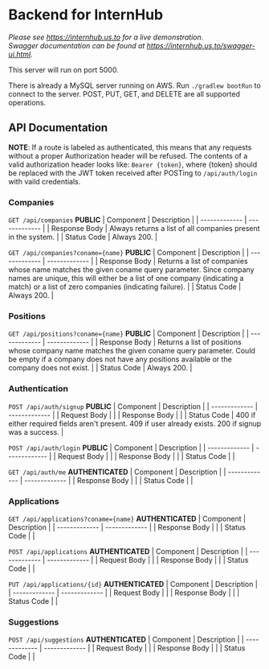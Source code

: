 # Backend for InternHub

_Please see https://internhub.us.to for a live demonstration._
<br/>
_Swagger documentation can be found at https://internhub.us.to/swagger-ui.html._

This server will run on port 5000.

There is already a MySQL server running on AWS.
Run `./gradlew bootRun` to connect to the server.
POST, PUT, GET, and DELETE are all supported operations.

## API Documentation 

**NOTE**: If a route is labeled as authenticated, this means that any requests without a proper Authorization header will be refused. The contents of a valid authorization header looks like: `Bearer {token}`, where {token} should be replaced with the JWT token received after POSTing to `/api/auth/login` with vaild credentials.

### Companies

`GET /api/companies` **PUBLIC**
| Component | Description |
| ------------- | ------------- |
| Response Body | Always returns a list of all companies present in the system.  |
| Status Code | Always 200. |

`GET /api/companies?coname={name}` **PUBLIC**
| Component | Description |
| ------------- | ------------- |
| Response Body | Returns a list of companies whose name matches the given coname query parameter. Since company names are unique, this will either be a list of one company (indicating a match) or a list of zero companies (indicating failure). |
| Status Code | Always 200. |

### Positions

`GET /api/positions?coname={name}` **PUBLIC**
| Component | Description |
| ------------- | ------------- |
| Response Body | Returns a list of positions whose company name matches the given coname query parameter. Could be empty if a company does not have any positions available or the company does not exist. | 
| Status Code | Always 200. |

### Authentication

`POST /api/auth/signup` **PUBLIC**
| Component | Description |
| ------------- | ------------- |
| Request Body | | 
| Response Body | | 
| Status Code | 400 if either required fields aren't present. 409 if user already exists. 200 if signup was a success. |

`POST /api/auth/login` **PUBLIC**
| Component | Description |
| ------------- | ------------- |
| Request Body | | 
| Response Body | | 
| Status Code | | 

`GET /api/auth/me` **AUTHENTICATED**
| Component | Description |
| ------------- | ------------- |
| Response Body | | 
| Status Code | | 

### Applications

`GET /api/applications?coname={name}` **AUTHENTICATED**
| Component | Description |
| ------------- | ------------- |
| Response Body | | 
| Status Code | | 

`POST /api/applications` **AUTHENTICATED**
| Component | Description |
| ------------- | ------------- |
| Request Body | |
| Response Body | | 
| Status Code | | 

`PUT /api/applications/{id}` **AUTHENTICATED**
| Component | Description |
| ------------- | ------------- |
| Request Body | |
| Response Body | | 
| Status Code | | 

### Suggestions

`POST /api/suggestions` **AUTHENTICATED**
| Component | Description |
| ------------- | ------------- |
| Request Body | |
| Response Body | | 
| Status Code | | 
